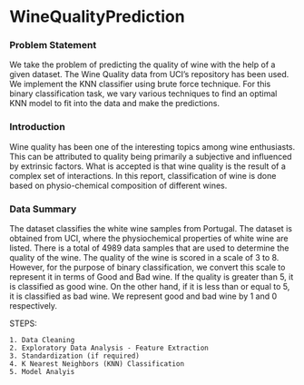 # WineQualityPrediction

### Problem Statement
We take the problem of predicting the quality of wine with the help of a given dataset. The Wine Quality data from UCI’s repository has been used. We implement the KNN classifier using brute force technique. For this binary classification task, we vary various techniques to find an optimal KNN model to fit into the data and make the predictions.

### Introduction
Wine quality has been one of the interesting topics among wine enthusiasts. This can be attributed to quality being primarily a subjective and influenced by extrinsic factors. What is accepted is that wine quality is the result of a complex set of interactions. In this report, classification of wine is done based on physio-chemical composition of different wines.

### Data Summary
The dataset classifies the white wine samples from Portugal. The dataset is obtained from UCI, where the physiochemical properties of white wine are listed. There is a total of 4989 data samples that are used to determine the quality of the wine. The quality of the wine is scored in a scale of 3 to 8. However, for the purpose of binary classification, we convert this scale to represent it in terms of Good and Bad wine. If the quality is greater than 5, it is classified as good wine. On the other hand, if it is less than or equal to 5, it is classified as bad wine. We represent good and bad wine by 1 and 0 respectively.

STEPS:

    1. Data Cleaning
    2. Exploratory Data Analysis - Feature Extraction
    3. Standardization (if required)
    4. K Nearest Neighbors (KNN) Classification
    5. Model Analyis
